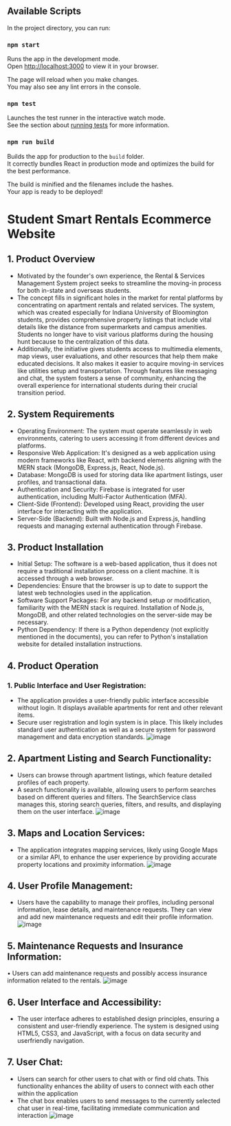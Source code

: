 ## Available Scripts

In the project directory, you can run:

### `npm start`

Runs the app in the development mode.\
Open [http://localhost:3000](http://localhost:3000) to view it in your browser.

The page will reload when you make changes.\
You may also see any lint errors in the console.

### `npm test`

Launches the test runner in the interactive watch mode.\
See the section about [running tests](https://facebook.github.io/create-react-app/docs/running-tests) for more information.

### `npm run build`

Builds the app for production to the `build` folder.\
It correctly bundles React in production mode and optimizes the build for the best performance.

The build is minified and the filenames include the hashes.\
Your app is ready to be deployed!

# Student Smart Rentals Ecommerce Website
 ## 1. Product Overview
- Motivated by the founder's own experience, the Rental & Services
Management System project seeks to streamline the moving-in process for
both in-state and overseas students.
- The concept fills in significant holes in the market for rental platforms by
concentrating on apartment rentals and related services. The system, which
was created especially for Indiana University of Bloomington students,
provides comprehensive property listings that include vital details like the
distance from supermarkets and campus amenities. Students no longer have
to visit various platforms during the housing hunt because to the
centralization of this data.
- Additionally, the initiative gives students access to multimedia elements,
map views, user evaluations, and other resources that help them make
educated decisions. It also makes it easier to acquire moving-in services like
utilities setup and transportation. Through features like messaging and chat,
the system fosters a sense of community, enhancing the overall experience
for international students during their crucial transition period.

## 2. System Requirements
- Operating Environment: The system must operate seamlessly in web
environments, catering to users accessing it from different devices and
platforms.
- Responsive Web Application: It's designed as a web application using
modern frameworks like React, with backend elements aligning with the
MERN stack (MongoDB, Express.js, React, Node.js).
- Database: MongoDB is used for storing data like apartment listings, user
profiles, and transactional data.
- Authentication and Security: Firebase is integrated for user authentication,
including Multi-Factor Authentication (MFA).
- Client-Side (Frontend): Developed using React, providing the user
interface for interacting with the application.
- Server-Side (Backend): Built with Node.js and Express.js, handling
requests and managing external authentication through Firebase.

## 3. Product Installation
- Initial Setup: The software is a web-based application, thus it does not
require a traditional installation process on a client machine. It is accessed
through a web browser.
- Dependencies: Ensure that the browser is up to date to support the latest
web technologies used in the application.
- Software Support Packages: For any backend setup or modification,
familiarity with the MERN stack is required. Installation of Node.js,
MongoDB, and other related technologies on the server-side may be
necessary.
- Python Dependency: If there is a Python dependency (not explicitly
mentioned in the documents), you can refer to Python's installation website
for detailed installation instructions.

## 4. Product Operation
### 1. Public Interface and User Registration:
- The application provides a user-friendly public interface accessible without
login. It displays available apartments for rent and other relevant items.
- Secure user registration and login system is in place. This likely includes
standard user authentication as well as a secure system for password
management and data encryption standards.
![image](https://github.com/user-attachments/assets/17467cf5-e508-43e4-98f6-8859829bd81c)

## 2. Apartment Listing and Search Functionality:
- Users can browse through apartment listings, which feature detailed profiles
of each property.
- A search functionality is available, allowing users to perform searches based
on different queries and filters. The SearchService class manages this,
storing search queries, filters, and results, and displaying them on the user
interface.
![image](https://github.com/user-attachments/assets/5b79ca27-f393-4170-a0ce-fdffae1e9063)

## 3. Maps and Location Services:
- The application integrates mapping services, likely using Google Maps or a
similar API, to enhance the user experience by providing accurate property
locations and proximity information.
![image](https://github.com/user-attachments/assets/c04c9cb1-8432-42ac-babc-8f208bb35d6b)

## 4. User Profile Management:
- Users have the capability to manage their profiles, including personal
information, lease details, and maintenance requests. They can view and add
new maintenance requests and edit their profile information.
![image](https://github.com/user-attachments/assets/19a754cd-ceb4-463e-a96b-1a1b190307d1)

## 5. Maintenance Requests and Insurance Information:
• Users can add maintenance requests and possibly access insurance
information related to the rentals.
![image](https://github.com/user-attachments/assets/d4e40be4-a0d6-4739-a0a9-a4d89b5a4be9)

## 6. User Interface and Accessibility:
- The user interface adheres to established design principles, ensuring a
consistent and user-friendly experience. The system is designed using
HTML5, CSS3, and JavaScript, with a focus on data security and userfriendly navigation.

## 7. User Chat:
- Users can search for other users to chat with or find old chats. This
functionality enhances the ability of users to connect with each other within
the application
- The chat box enables users to send messages to the currently selected chat
user in real-time, facilitating immediate communication and interaction
![image](https://github.com/user-attachments/assets/57da4142-38ae-46fc-aa09-4ee609710999)

